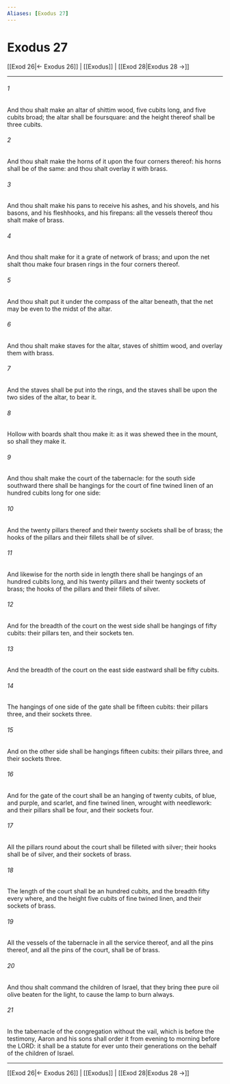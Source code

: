 ```yaml
---
Aliases: [Exodus 27]
---
```

# Exodus 27

[[Exod 26|← Exodus 26]] | [[Exodus]] | [[Exod 28|Exodus 28 →]]
***



###### 1 
And thou shalt make an altar of shittim wood, five cubits long, and five cubits broad; the altar shall be foursquare: and the height thereof shall be three cubits. 

###### 2 
And thou shalt make the horns of it upon the four corners thereof: his horns shall be of the same: and thou shalt overlay it with brass. 

###### 3 
And thou shalt make his pans to receive his ashes, and his shovels, and his basons, and his fleshhooks, and his firepans: all the vessels thereof thou shalt make of brass. 

###### 4 
And thou shalt make for it a grate of network of brass; and upon the net shalt thou make four brasen rings in the four corners thereof. 

###### 5 
And thou shalt put it under the compass of the altar beneath, that the net may be even to the midst of the altar. 

###### 6 
And thou shalt make staves for the altar, staves of shittim wood, and overlay them with brass. 

###### 7 
And the staves shall be put into the rings, and the staves shall be upon the two sides of the altar, to bear it. 

###### 8 
Hollow with boards shalt thou make it: as it was shewed thee in the mount, so shall they make it. 

###### 9 
And thou shalt make the court of the tabernacle: for the south side southward there shall be hangings for the court of fine twined linen of an hundred cubits long for one side: 

###### 10 
And the twenty pillars thereof and their twenty sockets shall be of brass; the hooks of the pillars and their fillets shall be of silver. 

###### 11 
And likewise for the north side in length there shall be hangings of an hundred cubits long, and his twenty pillars and their twenty sockets of brass; the hooks of the pillars and their fillets of silver. 

###### 12 
And for the breadth of the court on the west side shall be hangings of fifty cubits: their pillars ten, and their sockets ten. 

###### 13 
And the breadth of the court on the east side eastward shall be fifty cubits. 

###### 14 
The hangings of one side of the gate shall be fifteen cubits: their pillars three, and their sockets three. 

###### 15 
And on the other side shall be hangings fifteen cubits: their pillars three, and their sockets three. 

###### 16 
And for the gate of the court shall be an hanging of twenty cubits, of blue, and purple, and scarlet, and fine twined linen, wrought with needlework: and their pillars shall be four, and their sockets four. 

###### 17 
All the pillars round about the court shall be filleted with silver; their hooks shall be of silver, and their sockets of brass. 

###### 18 
The length of the court shall be an hundred cubits, and the breadth fifty every where, and the height five cubits of fine twined linen, and their sockets of brass. 

###### 19 
All the vessels of the tabernacle in all the service thereof, and all the pins thereof, and all the pins of the court, shall be of brass. 

###### 20 
And thou shalt command the children of Israel, that they bring thee pure oil olive beaten for the light, to cause the lamp to burn always. 

###### 21 
In the tabernacle of the congregation without the vail, which is before the testimony, Aaron and his sons shall order it from evening to morning before the LORD: it shall be a statute for ever unto their generations on the behalf of the children of Israel.

***
[[Exod 26|← Exodus 26]] | [[Exodus]] | [[Exod 28|Exodus 28 →]]
